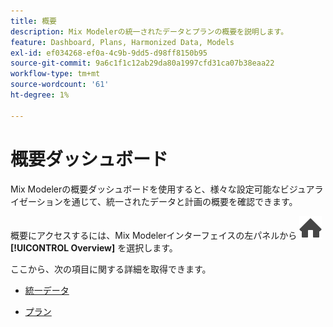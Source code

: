 ```yaml
---
title: 概要
description: Mix Modelerの統一されたデータとプランの概要を説明します。
feature: Dashboard, Plans, Harmonized Data, Models
exl-id: ef034268-ef0a-4c9b-9dd5-d98ff8150b95
source-git-commit: 9a6c1f1c12ab29da80a1997cfd31ca07b38eaa22
workflow-type: tm+mt
source-wordcount: '61'
ht-degree: 1%

---
```


# 概要ダッシュボード


Mix Modelerの概要ダッシュボードを使用すると、様々な設定可能なビジュアライゼーションを通じて、統一されたデータと計画の概要を確認できます。

概要にアクセスするには、Mix Modelerインターフェイスの左パネルから ![Home](/help/assets/icons/Home.svg) **[!UICONTROL Overview]** を選択します。

ここから、次の項目に関する詳細を取得できます。

* [統一データ](harmonized-data.md)

* [プラン](plans.md)
